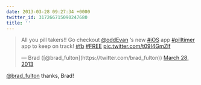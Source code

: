 ```yaml
---
date: 2013-03-28 09:27:34 +0000
twitter_id: 317266715090247680
title: ''
---
```


<blockquote class="twitter-tweet"><p lang="en" dir="ltr">All you pill takers!! Go checkout <a href="https://twitter.com/oddEvan?ref_src=twsrc%5Etfw">@oddEvan</a> ‘s new <a href="https://twitter.com/hashtag/iOS?src=hash&amp;ref_src=twsrc%5Etfw">#iOS</a> app <a href="https://twitter.com/hashtag/pilltimer?src=hash&amp;ref_src=twsrc%5Etfw">#pilltimer</a> app to keep on track! <a href="https://twitter.com/hashtag/fb?src=hash&amp;ref_src=twsrc%5Etfw">#fb</a> <a href="https://twitter.com/hashtag/FREE?src=hash&amp;ref_src=twsrc%5Etfw">#FREE</a> <a href="http://t.co/t09I4GmZlf">pic.twitter.com/t09I4GmZlf</a></p>&mdash; Brad ([@brad_fulton](https://twitter.com/brad_fulton)) <a href="https://twitter.com/brad_fulton/status/317252377868632066?ref_src=twsrc%5Etfw">March 28, 2013</a></blockquote>
<script async src="https://platform.twitter.com/widgets.js" charset="utf-8"></script>

[@brad_fulton](https://twitter.com/brad_fulton) thanks, Brad!
